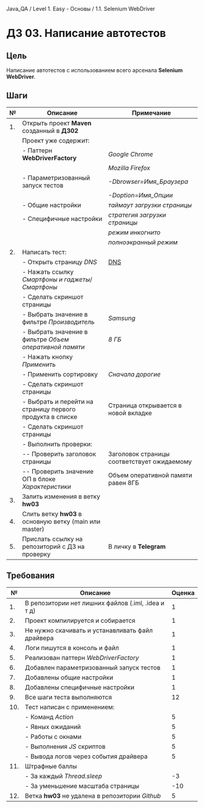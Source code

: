 Java_QA / Level 1. Easy - Основы / 1.1. Selenium WebDriver

# ДЗ 03. Написание автотестов

## Цель

Написание автотестов с использованием всего арсенала **Selenium WebDriver**.


## Шаги

| №   | Описание                                                     | Примечание                                       |
|-----|--------------------------------------------------------------|--------------------------------------------------|
|  1. | Открыть проект **Maven** созданный в **ДЗ02**                |                                                  | 
|     | Проект уже содержит:                                         |                                                  |
|     | - Паттерн **WebDriverFactory**                               | *Google Chrome*                                  |
|     |                                                              | *Mozilla Firefox*                                |
|     | - Параметризованный запуск тестов                            | *-Dbrowser=Имя_Браузера*                         |
|     |                                                              | *-Doption=Имя_Опции*                             |
|     | - Общие настройки                                            | *таймаут загрузки страницы*                      |
|     | - Специфичные настройки                                      | *стратегия загрузки страницы*                    |
|     |                                                              | *режим инкогнито*                                |
|     |                                                              | *полноэкранный режим*                            |
|  2. | Написать тест:                                               |                                                  |
|     | - Открыть страницу *DNS*                                     | [DNS](https://www.dns-shop.ru/)                  |
|     | - Нажать ссылку *Смартфоны и гаджеты*/*Смартфоны*            |                                                  |
|     | - Сделать скриншот страницы                                  |                                                  |
|     | - Выбрать значение в фильтре *Производитель*                 | *Samsung*                                        |
|     | - Выбрать значение в фильтре *Объем оперативной памяти*      | *8 ГБ*                                           |
|     | - Нажать кнопку *Применить*                                  |                                                  |
|     | - Применить сортировку                                       | *Сначала дорогие*                                |
|     | - Сделать скриншот страницы                                  |                                                  |
|     | - Выбрать и перейти на страницу первого продукта в списке    | Страница открывается в новой вкладке             |
|     | - Сделать скриншот страницы                                  |                                                  |
|     | - Выполнить проверки:                                        |                                                  |
|     | -- Проверить заголовок страницы                              | Заголовок страницы соответствует ожидаемому      |
|     | -- Проверить значение ОП в блоке *Характеристики*            | Объем оперативной памяти равен 8ГБ               |
|  3. | Залить изменения в ветку **hw03**                            |                                                  |
|  4. | Слить ветку **hw03** в основную ветку (main или master)      |                                                  |
|  5. | Прислать ссылку на репозиторий с ДЗ на проверку              | В личку в **Telegram**                           |

## Требования

| №   | Описание                                                          | Оценка  |
|-----|-------------------------------------------------------------------|---------|
|  1. | В репозитории нет лишних файлов (.iml, .idea и т д)               | 1       |
|  2. | Проект компилируется и собирается                                 | 1       |
|  3. | Не нужно скачивать и устанавливать файл драйвера                  | 1       |
|  4. | Логи пишутся в консоль и файл                                     | 1       |
|  5. | Реализован паттерн *WebDriverFactory*                             | 1       |
|  6. | Добавлен параметризованный запуск тестов                          | 1       |
|  7. | Добавлены общие настройки                                         | 1       |
|  8. | Добавлены специфичные настройки                                   | 1       |
|  9. | Все шаги теста выполняются                                        | 12      |
| 10. | Тест написан с применением:                                       |         |
|     | - Команд *Action*                                                 | 5       |
|     | - Явных ожиданий                                                  | 5       |
|     | - Работы с окнами                                                 | 5       |
|     | - Выполнения *JS* скриптов                                        | 5       |
|     | - Вывода логов через события драйвера                             | 5       |
| 11. | Штрафные баллы                                                    |         |
|     | - За каждый *Thread.sleep*                                        | -3      |
|     | - За уменьшение масштаба страницы                                 | -10     |
| 12. | Ветка **hw03** не удалена в репозитории *Github*                  | 5       |
